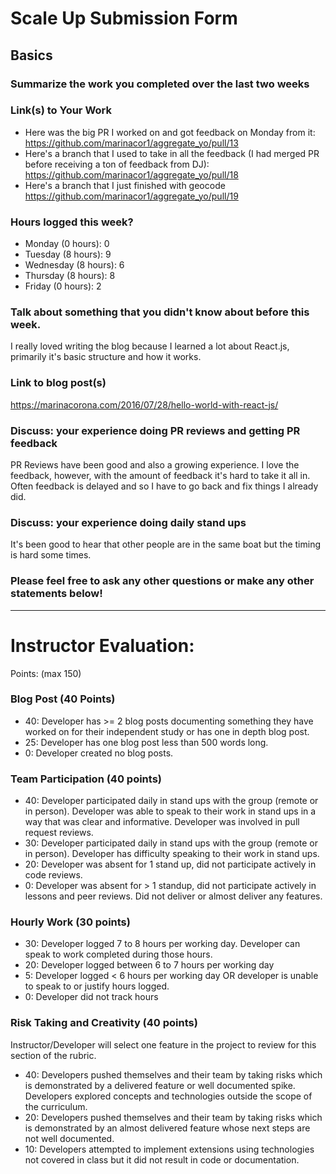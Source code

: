 # Scale Up Submission Form

## Basics

### Summarize the work you completed over the last two weeks

### Link(s) to Your Work

 - Here was the big PR I worked on and got feedback on Monday from it:
 https://github.com/marinacor1/aggregate_yo/pull/13
 - Here's a branch that I used to take in all the feedback (I had merged PR before receiving a ton of feedback from DJ):
 https://github.com/marinacor1/aggregate_yo/pull/18
 - Here's a branch that I just finished with geocode
 https://github.com/marinacor1/aggregate_yo/pull/19

### Hours logged this week?

- Monday (0 hours): 0
- Tuesday (8 hours): 9
- Wednesday (8 hours): 6
- Thursday (8 hours): 8
- Friday (0 hours): 2


### Talk about something that you didn't know about before this week.

I really loved writing the blog because I learned a lot about React.js, primarily it's basic structure and how it works.

### Link to blog post(s)
https://marinacorona.com/2016/07/28/hello-world-with-react-js/

### Discuss: your experience doing PR reviews and getting PR feedback

PR Reviews have been good and also a growing experience. I love the feedback, however, with the amount of feedback it's hard to take it all in.  Often feedback is delayed and so I have to go back and fix things I already did.

### Discuss: your experience doing daily stand ups

It's been good to hear that other people are in the same boat but the timing is hard some times. 

### Please feel free to ask any other questions or make any other statements below!

-----

# Instructor Evaluation:

Points: (max 150)

### Blog Post (40 Points)  
  * 40: Developer has >= 2 blog posts documenting something they have worked on for their independent study or has one in depth blog post.
  * 25: Developer has one blog post less than 500 words long.
  * 0: Developer created no blog posts.

### Team Participation (40 points)

  * 40: Developer participated daily in stand ups with the group (remote or in person). Developer was able to speak to their work in stand ups in a way that was clear and informative. Developer was involved in pull request reviews.
  * 30: Developer participated daily in stand ups with the group (remote or in person). Developer has difficulty speaking to their work in stand ups.
  * 20: Developer was absent for 1 stand up, did not participate actively in code reviews.
  * 0: Developer was absent for > 1 standup, did not participate actively in lessons and peer reviews. Did not deliver or almost deliver any features.

### Hourly Work (30 points)

  * 30: Developer logged 7 to 8 hours per working day. Developer can speak to work completed during those hours.
  * 20: Developer logged between 6 to 7 hours per working day
  * 5: Developer logged < 6 hours per working day OR developer is unable to speak to or justify hours logged.
  * 0: Developer did not track hours

### Risk Taking and Creativity (40 points)

  Instructor/Developer will select one feature in the project to review for this section of the rubric.

  * 40: Developers pushed themselves and their team by taking risks which is demonstrated by a delivered feature or well documented spike. Developers explored concepts and technologies outside the scope of the curriculum.
  * 20: Developers pushed themselves and their team by taking risks which is demonstrated by an almost delivered feature whose next steps are not well documented.
  * 10: Developers attempted to implement extensions using technologies not covered in class but it did not result in code or documentation.
